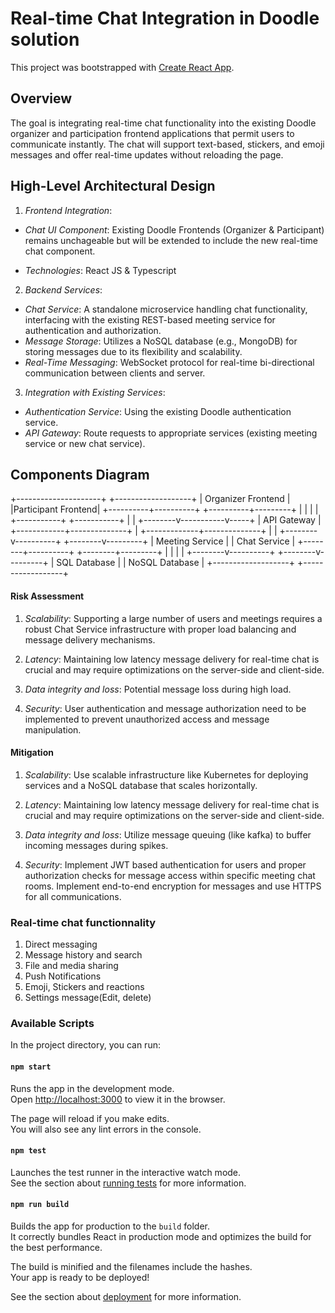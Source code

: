 # Real-time Chat Integration in Doodle solution

This project was bootstrapped with [Create React App](https://github.com/facebook/create-react-app).


## Overview

The goal is integrating real-time chat functionality into the existing Doodle organizer and participation frontend applications that permit users to communicate instantly. The chat will support text-based, stickers, and emoji messages and offer real-time updates without reloading the page.

## High-Level Architectural Design

1. *Frontend Integration*:
  - *Chat UI Component*:  Existing Doodle Frontends (Organizer & Participant) remains unchageable but will be extended to include the new real-time chat component.

  - *Technologies*:  React JS & Typescript


2. *Backend Services*:
  - *Chat Service*: A standalone microservice handling chat functionality, interfacing with the existing REST-based meeting service for authentication and authorization.
  - *Message Storage*: Utilizes a NoSQL database (e.g., MongoDB) for storing messages due to its flexibility and scalability.
  - *Real-Time Messaging*: WebSocket protocol for real-time bi-directional communication between clients and server.

3. *Integration with Existing Services*:
  - *Authentication Service*: Using the existing Doodle authentication service.
  - *API Gateway*: Route requests to appropriate services (existing meeting service or new chat service).


## Components Diagram

  +---------------------+            +-------------------+
  | Organizer Frontend  |            |Participant Frontend|
  +----------+----------+            +----------+---------+
             |                                   |
             |                                   |
             +-----------+           +-----------+
                         |           |
                +--------v-----------v-----+
                |        API Gateway       |
                +------------+--------------+
                             |
               +-------------+--------------+
               |                            |
      +--------v----------+        +--------v---------+
      |  Meeting Service  |        |   Chat Service   |
      +--------+----------+        +--------+---------+
               |                            |
               |                            |
      +--------v----------+        +--------v---------+
      |   SQL Database    |        | NoSQL Database   |
      +-------------------+        +------------------+

#### Risk Assessment
  1. *Scalability*: Supporting a large number of users and meetings requires a robust Chat Service infrastructure with proper load balancing and message delivery mechanisms.

  2. *Latency*: Maintaining low latency message delivery for real-time chat is crucial and may require optimizations on the server-side and client-side.

  3. *Data integrity and loss*: Potential message loss during high load.

  3. *Security*: User authentication and message authorization need to be implemented to prevent unauthorized access and message manipulation.

#### Mitigation
 1. *Scalability*: Use scalable infrastructure like Kubernetes for deploying services and a NoSQL database that scales horizontally.

  2. *Latency*: Maintaining low latency message delivery for real-time chat is crucial and may require optimizations on the server-side and client-side.

  3. *Data integrity and loss*:  Utilize message queuing (like kafka) to buffer incoming messages during spikes.


  3. *Security*:  Implement JWT based authentication for users and proper authorization checks for message access within specific meeting chat rooms. Implement end-to-end encryption for messages and use HTTPS for all communications.

### Real-time chat functionnality

1. Direct messaging
2. Message history and search
3. File and media sharing
4. Push Notifications
5. Emoji, Stickers and reactions
6. Settings message(Edit, delete)

### Available Scripts

In the project directory, you can run:

#### `npm start`

Runs the app in the development mode.\
Open [http://localhost:3000](http://localhost:3000) to view it in the browser.

The page will reload if you make edits.\
You will also see any lint errors in the console.

#### `npm test`

Launches the test runner in the interactive watch mode.\
See the section about [running tests](https://facebook.github.io/create-react-app/docs/running-tests) for more information.

#### `npm run build`

Builds the app for production to the `build` folder.\
It correctly bundles React in production mode and optimizes the build for the best performance.

The build is minified and the filenames include the hashes.\
Your app is ready to be deployed!

See the section about [deployment](https://facebook.github.io/create-react-app/docs/deployment) for more information.
